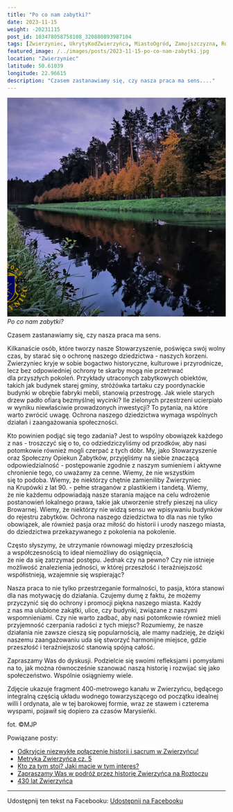 ```yaml
---
title: "Po co nam zabytki?"
date: 2023-11-15
weight: -20231115
post_id: 103478058758108_320880893987104
tags: [Zwierzyniec, UkrytyKodZwierzyńca, MiastoOgród, Zamojszczyzna, Roztocze, Lubelskie, villarestituta, turystyka, dziedzictwo, zabytki, krajobrazy, TajemnicePrzeszłości, PodróżeWczasie, MagiczneMiejsce]
featured_image: /../images/posts/2023-11-15-po-co-nam-zabytki.jpg
location: "Zwierzyniec"
latitude: 50.61039
longitude: 22.96615
description: "Czasem zastanawiamy się, czy nasza praca ma sens...."
---
```


![Po co nam zabytki?](/images/posts/2023-11-15-po-co-nam-zabytki.jpg)
*Po co nam zabytki?*

Czasem zastanawiamy się, czy nasza praca ma sens.

Kilkanaście osób, które tworzy nasze Stowarzyszenie, poświęca swój wolny czas, by starać się o ochronę naszego dziedzictwa - naszych korzeni. Zwierzyniec kryje w sobie bogactwo historyczne, kulturowe i przyrodnicze, lecz bez odpowiedniej ochrony te skarby mogą nie przetrwać dla przyszłych pokoleń. Przykłady utraconych zabytkowych obiektów, takich jak budynek starej gminy, stróżówka tartaku czy poordynackie budynki w obrębie fabryki mebli, stanowią przestrogę. Jak wiele starych drzew padło ofiarą bezmyślnej wycinki? Ile zielonych przestrzeni ucierpiało w wyniku niewłaściwie prowadzonych inwestycji? To pytania, na które warto zwrócić uwagę. Ochrona naszego dziedzictwa wymaga wspólnych działań i zaangażowania społeczności.

Kto powinien podjąć się tego zadania?
Jest to wspólny obowiązek każdego z nas - troszczyć się o to, co odziedziczyliśmy od przodków, aby nasi potomkowie również mogli czerpać z tych dóbr.
My, jako Stowarzyszenie oraz Społeczny Opiekun Zabytków, przyjęliśmy na siebie znaczącą odpowiedzialność - postępowanie zgodnie z naszym sumieniem i aktywne chronienie tego, co uważamy za cenne.
Wiemy, że nie wszystkim się to podoba.
Wiemy, że niektórzy chętnie zamieniliby Zwierzyniec na Krupówki z lat 90. - pełne straganów z plastikiem i tandetą.
Wiemy, że nie każdemu odpowiadają nasze starania mające na celu wdrożenie postanowień lokalnego prawa, takie jak utworzenie strefy pieszej na ulicy Browarnej.
Wiemy, że niektórzy nie widzą sensu we wpisywaniu budynków do rejestru zabytków.
Ochrona naszego dziedzictwa to dla nas nie tylko obowiązek, ale również pasja oraz miłość do historii i urody naszego miasta, do dziedzictwa przekazywanego z pokolenia na pokolenie.

Często słyszymy, że utrzymanie równowagi między przeszłością a współczesnością to ideał niemożliwy do osiągnięcia, że nie da się zatrzymać postępu. Jednak czy na pewno? Czy nie istnieje możliwość znalezienia jedności, w której przeszłość i teraźniejszość współistnieją, wzajemnie się wspierając?

Nasza praca to nie tylko przestrzeganie formalności, to pasja, która stanowi dla nas motywację do działania. Czujemy dumę z faktu, że możemy przyczynić się do ochrony i promocji piękna naszego miasta.
Każdy z nas ma ulubione zakątki, ulice, czy budynki, związane z naszymi wspomnieniami. Czy nie warto zadbać, aby nasi potomkowie również mieli przyjemność czerpania radości z tych miejsc?
Rozumiemy, że nasze działania nie zawsze cieszą się popularnością, ale mamy nadzieję, że dzięki naszemu zaangażowaniu uda się stworzyć harmonijne miejsce, gdzie przeszłość i teraźniejszość stanowią spójną całość.

Zapraszamy Was do dyskusji. Podzielcie się swoimi refleksjami i pomysłami na to, jak można równocześnie szanować naszą historię i rozwijać się jako społeczeństwo. Wspólnie osiągniemy wiele.

Zdjęcie ukazuje fragment 400-metrowego kanału w Zwierzyńcu, będącego integralną częścią układu wodnego towarzyszącego od początku idealnej willi I ordynata, ale w tej barokowej formie, wraz ze stawem i czterema wyspami, pojawił się dopiero za czasów Marysieńki.



fot. ©MJP

Powiązane posty:
- [Odkryjcie niezwykłe połączenie historii i sacrum w Zwierzyńcu!](/posts/odkryjcie-niezwykle-polaczenie-historii-i-sacrum)
- [Metryka Zwierzyńca cz. 5](/posts/metryka-zwierzyncacz5)
- [Kto za tym stoi? Jaki macie w tym interes?](/posts/kto-za-tym-stoi-jaki-macie-w-tym-interes)
- [Zapraszamy Was w podróż przez historię Zwierzyńca na Roztoczu](/posts/zapraszamy-was-w-podroz-przez-historie-zwierzynca)
- [430 lat Zwierzyńca](/posts/430-lat-zwierzynca)


---

Udostępnij ten tekst na Facebooku:
[Udostępnij na Facebooku](https://www.facebook.com/sharer/sharer.php?u=https://stowarzyszeniewachniewskiej.pl/posts/po-co-nam-zabytki)

<script type="application/ld+json">
{
  "@context": "https://schema.org",
  "@type": "BlogPosting",
  "headline": "Po co nam zabytki?",
  "datePublished": "2023-11-15",
  "dateModified": "2023-11-15",
  "author": {
    "@type": "Person",
    "name": "Michał Jan Patyk"
  },
  "publisher": {
    "@type": "Organization",
    "name": "Stowarzyszenie im. Aleksandry Wachniewskiej",
    "logo": {
      "@type": "ImageObject",
      "url": "https://stowarzyszeniewachniewskiej.pl/images/logo/logo.svg"
    }
  },
  "mainEntityOfPage": {
    "@type": "WebPage",
    "@id": "https://stowarzyszeniewachniewskiej.pl/posts/po-co-nam-zabytki"
  },
  "image": {
    "@type": "ImageObject",
    "url": "https://stowarzyszeniewachniewskiej.pl//images/posts/2023-11-15-po-co-nam-zabytki.jpg"
  },
  "articleSection": "Dziedzictwo Kulturowe i Zabytki",
  "keywords": "[Zwierzyniec, UkrytyKodZwierzyńca, MiastoOgród, Zamojszczyzna, Roztocze, Lubelskie, villarestituta, turystyka, dziedzictwo, zabytki, krajobrazy, TajemnicePrzeszłości, PodróżeWczasie, MagiczneMiejsce]",
  "wordCount": 435,
  "articleBody": "Czasem zastanawiamy się, czy nasza praca ma sens.\n\nKilkanaście osób, które tworzy nasze Stowarzyszenie, poświęca swój wolny czas, by starać się o ochronę naszego dziedzictwa - naszych korzeni. Zwierzyniec kryje w sobie bogactwo historyczne, kulturowe i przyrodnicze, lecz bez odpowiedniej ochrony te skarby mogą nie przetrwać dla przyszłych pokoleń. Przykłady utraconych zabytkowych obiektów, takich jak budynek starej gminy, stróżówka tartaku czy poordynackie budynki w obrębie fabryki mebli, stanowią przestrogę. Jak wiele starych drzew padło ofiarą bezmyślnej wycinki? Ile zielonych przestrzeni ucierpiało w wyniku niewłaściwie prowadzonych inwestycji? To pytania, na które warto zwrócić uwagę. Ochrona naszego dziedzictwa wymaga wspólnych działań i zaangażowania społeczności.\n\nKto powinien podjąć się tego zadania?\nJest to wspólny obowiązek każdego z nas - troszczyć się o to, co odziedziczyliśmy od przodków, aby nasi potomkowie również mogli czerpać z tych dóbr.\nMy, jako Stowarzyszenie oraz Społeczny Opiekun Zabytków, przyjęliśmy na siebie znaczącą odpowiedzialność - postępowanie zgodnie z naszym sumieniem i aktywne chronienie tego, co uważamy za cenne.\nWiemy, że nie wszystkim się to podoba.\nWiemy, że niektórzy chętnie zamieniliby Zwierzyniec na Krupówki z lat 90. - pełne straganów z plastikiem i tandetą.\nWiemy, że nie każdemu odpowiadają nasze starania mające na celu wdrożenie postanowień lokalnego prawa, takie jak utworzenie strefy pieszej na ulicy Browarnej.\nWiemy, że niektórzy nie widzą sensu we wpisywaniu budynków do rejestru zabytków.\nOchrona naszego dziedzictwa to dla nas nie tylko obowiązek, ale również pasja oraz miłość do historii i urody naszego miasta, do dziedzictwa przekazywanego z pokolenia na pokolenie.\n\nCzęsto słyszymy, że utrzymanie równowagi między przeszłością a współczesnością to ideał niemożliwy do osiągnięcia, że nie da się zatrzymać postępu. Jednak czy na pewno? Czy nie istnieje możliwość znalezienia jedności, w której przeszłość i teraźniejszość współistnieją, wzajemnie się wspierając?\n\nNasza praca to nie tylko przestrzeganie formalności, to pasja, która stanowi dla nas motywację do działania. Czujemy dumę z faktu, że możemy przyczynić się do ochrony i promocji piękna naszego miasta.\nKażdy z nas ma ulubione zakątki, ulice, czy budynki, związane z naszymi wspomnieniami. Czy nie warto zadbać, aby nasi potomkowie również mieli przyjemność czerpania radości z tych miejsc?\nRozumiemy, że nasze działania nie zawsze cieszą się popularnością, ale mamy nadzieję, że dzięki naszemu zaangażowaniu uda się stworzyć harmonijne miejsce, gdzie przeszłość i teraźniejszość stanowią spójną całość.\n\nZapraszamy Was do dyskusji. Podzielcie się swoimi refleksjami i pomysłami na to, jak można równocześnie szanować naszą historię i rozwijać się jako społeczeństwo. Wspólnie osiągniemy wiele.\n\nZdjęcie ukazuje fragment 400-metrowego kanału w Zwierzyńcu, będącego integralną częścią układu wodnego towarzyszącego od początku idealnej willi I ordynata, ale w tej barokowej formie, wraz ze stawem i czterema wyspami, pojawił się dopiero za czasów Marysieńki.\n\n\n\nfot. ©MJP",
  "description": "Czasem zastanawiamy się, czy nasza praca ma sens....",
  "copyrightHolder": {
    "@type": "Person",
    "name": "Michał Jan Patyk"
  }
}
</script>
<script type="application/ld+json">
{
  "@context": "https://schema.org",
  "@type": "BreadcrumbList",
  "itemListElement": [
    {
      "@type": "ListItem",
      "position": 1,
      "name": "Home",
      "item": "https://stowarzyszeniewachniewskiej.pl"
    },
    {
      "@type": "ListItem",
      "position": 2,
      "name": "posts",
      "item": "https://stowarzyszeniewachniewskiej.pl/posts"
    },
    {
      "@type": "ListItem",
      "position": 3,
      "name": "Po co nam zabytki?",
      "item": "https://stowarzyszeniewachniewskiej.pl/posts/po-co-nam-zabytki"
    }
  ]
}
</script>
